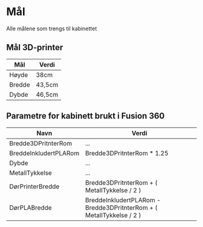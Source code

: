 # Mål
Alle målene som trengs til kabinettet

## Mål 3D-printer

| Mål | Verdi |
| --- | --- |
| Høyde | 38cm |
| Bredde | 43,5cm |
| Dybde | 46,5cm |


## Parametre for kabinett brukt i Fusion 360

| Navn | Verdi |
| --- | --- |
| Bredde3DPritnterRom | ... |
| BreddeInkludertPLARom | Bredde3DPritnterRom * 1.25 |
| Dybde | ... |
| MetallTykkelse | ... |
| DørPrinterBredde | Bredde3DPritnterRom + ( MetallTykkelse / 2 ) |
| DørPLABredde | BreddeInkludertPLARom - Bredde3DPritnterRom + ( MetallTykkelse / 2 ) |
